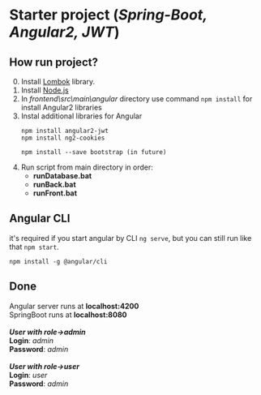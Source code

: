 # Starter project (*Spring-Boot, Angular2, JWT*)

## How run project?
0. Install [Lombok](https://projectlombok.org/) library.
1. Install [Node.js](https://nodejs.org/en/download/) 
2. In *frontend\src\main\angular* directory use command `npm install` for install Angular2 libraries
3. Instal additional libraries for Angular
     ```
     npm install angular2-jwt
     npm install ng2-cookies
     
     npm install --save bootstrap (in future)
     ```
4. Run script from main directory in order:
     - **runDatabase.bat**
     - **runBack.bat**
     - **runFront.bat**<br/>
 
 
## Angular CLI
it's required if you start angular by CLI `ng serve`, but you can still run like that `npm start`.
```
npm install -g @angular/cli
```
 
## Done
Angular server runs at **localhost:4200**<br/>
SpringBoot runs at **localhost:8080**
<br/><br/>
**_User with role->admin_**<br/>
**Login**: *admin*<br/>
**Password**: *admin*<br/><br/>
**_User with role->user_**<br/>
**Login**: *user*<br/>
**Password**: *admin*<br/>
